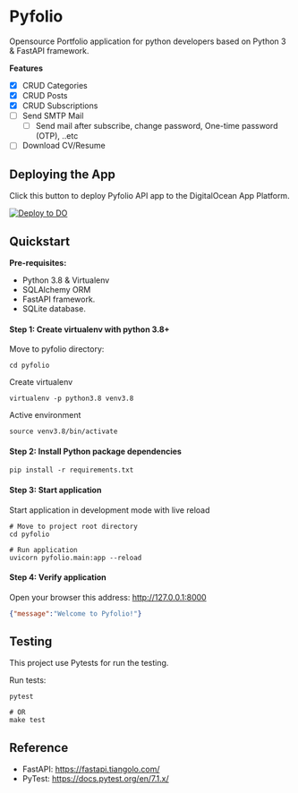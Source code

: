 # Pyfolio

Opensource Portfolio application for python developers based on Python 3 & FastAPI framework.

**Features**

- [x] CRUD Categories
- [x] CRUD Posts
- [x] CRUD Subscriptions
- [ ] Send SMTP Mail
  - [ ] Send mail after subscribe, change password, One-time password (OTP), ..etc 
- [ ] Download CV/Resume

## Deploying the App

Click this button to deploy Pyfolio API app to the DigitalOcean App Platform.

[![Deploy to DO](https://www.deploytodo.com/do-btn-blue.svg)](https://cloud.digitalocean.com/apps/new?repo=https://github.com/ethanvu-dev/pyfolio/tree/main)

## Quickstart

**Pre-requisites:**

- Python 3.8 & Virtualenv
- SQLAlchemy ORM 
- FastAPI framework.
- SQLite database.

#### Step 1: Create virtualenv with python 3.8+

Move to pyfolio directory:

```shell
cd pyfolio
```

Create virtualenv

```shell
virtualenv -p python3.8 venv3.8
```

Active environment

```shell
source venv3.8/bin/activate
```

#### Step 2: Install Python package dependencies

```shell
pip install -r requirements.txt
```

#### Step 3: Start application

Start application in development mode with live reload

```shell
# Move to project root directory
cd pyfolio

# Run application
uvicorn pyfolio.main:app --reload
```

#### Step 4: Verify application 

Open your browser this address: http://127.0.0.1:8000

```json
{"message":"Welcome to Pyfolio!"}
```

## Testing

This project use Pytests for run the testing.

Run tests:

```shell
pytest

# OR
make test
```

## Reference

- FastAPI: https://fastapi.tiangolo.com/
- PyTest: https://docs.pytest.org/en/7.1.x/
